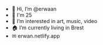 - 👋 Hi, I’m @erwaan
- 🎂 I'm 25
- 👀 I’m interested in art, music, video
- 🏠 I’m currently living in Brest
- ✉ erwan.netlify.app
<!---
erwaan/erwaan is a ✨ special ✨ repository because its `README.md` (this file) appears on your GitHub profile.
You can click the Preview link to take a look at your changes.
--->
